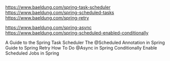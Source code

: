 https://www.baeldung.com/spring-task-scheduler
https://www.baeldung.com/spring-scheduled-tasks
https://www.baeldung.com/spring-retry

https://www.baeldung.com/spring-async
https://www.baeldung.com/spring-scheduled-enabled-conditionally


A Guide to the Spring Task Scheduler
The @Scheduled Annotation in Spring
Guide to Spring Retry
How To Do @Async in Spring
Conditionally Enable Scheduled Jobs in Spring


